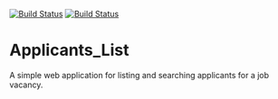 [![Build Status](https://travis-ci.org/Alex-Swann/Applicants_List.svg?branch=master)](https://travis-ci.org/Alex-Swann/Applicants_List) [![Build Status](https://travis-ci.org/Alex-Swann/Applicants_List.svg?branch=master)](https://travis-ci.org/Alex-Swann/Applicants_List)

# Applicants_List
A simple web application for listing and searching applicants for a job vacancy.
